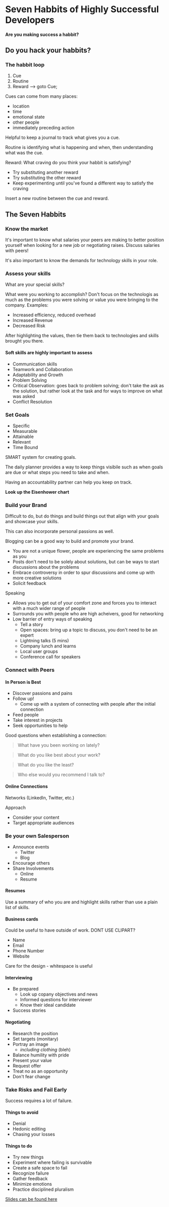 # Seven Habbits of Highly Successful Developers
#### Are you making success a habbit?

## Do you hack your habbits?

### The habbit loop

1. Cue
2. Routine
3. Reward   --> goto Cue;

Cues can come from many places:
* location
* time
* emotional state
* other people
* immediately preceding action

Helpful to keep a journal to track what gives you a cue.

Routine is identifying what is happening and when, then understanding what was the cue.

Reward: What craving do you think your habbit is satisfying?

* Try substituting another reward
* Try substituting the other reward
* Keep experimenting until you've found a different way to satisfy the craving

Insert a new routine between the cue and reward.

## The Seven Habbits

### Know the market

It's important to know what salaries your peers are making to better position yourself when looking for a new job or negotiating raises. Discuss salaries with peers!

It's also important to know the demands for technology skills in your role.

### Assess your skills

What are your special skills?

What were you working to accomplish? Don't focus on the technologis as much as the problems you were solving or value you were bringing to the company. Examples:

* Increased efficiency, reduced overhead
* Increased Revenue
* Decreased Risk

After highlighting the values, then tie them back to technologies and skills brought you there. 

#### Soft skills are highly important to assess

* Communication skills
* Teamwork and Collaboration
* Adaptability and Growth
* Problem Solving
* Critical Observation: goes back to problem solving; don't take the ask as the solution, but rather look at the task and for ways to improve on what was asked
* Conflict Resolution

### Set Goals

* Specific
* Measurable
* Attainable
* Relevant
* Time Bound

SMART system for creating goals.

The daily planner provides a way to keep things visibile such as when goals are due or what steps you need to take and when.

Having an accountability partner can help you keep on track. 

**Look up the Eisenhower chart**

### Build your Brand

Difficult to do, but do things and build things out that align with your goals and showcase your skills.

This can also incorporate personal passions as well.

Blogging can be a good way to build and promote your brand.
   * You are not a unique flower, people are experiencing the same problems as you
   * Posts don't need to be solely about solutions, but can be ways to start discussions about the problems
   * Embrace controversy in order to spur discussions and come up with more creative solutions
   * Solicit feedback

Speaking
   * Allows you to get out of your comfort zone and forces you to interact with a much wider range of people
   * Surrounds you with people who are high acheivers, good for networking
   * Low barrier of entry ways of speaking
      * Tell a story
      * Open spaces: bring up a topic to discuss, you don't need to be an expert
      * Lightning talks (5 mins)
      * Company lunch and learns
      * Local user groups
      * Conference call for speakers

### Connect with Peers

#### In Person is Best

* Discover passions and pains
* Follow up! 
   * Come up with a system of connecting with people after the initial connection
* Feed people
* Take interest in projects
* Seek opportunities to help

Good questions when establishing a connection:

> What have you been working on lately?

> What do you like best about your work?

> What do you like the least?

> Who else would you recommend I talk to?

#### Online Connections

Networks (LinkedIn, Twitter, etc.)

Approach 
* Consider your content
* Target appropriate audiences

### Be your own Salesperson

* Announce events
   * Twitter
   * Blog
* Encourage others
* Share Involvements
   * Online
   * Resume

#### Resumes

Use a summary of who you are and highlight skills rather than use a plain list of skills. 

#### Business cards

Could be useful to have outside of work. DONT USE CLIPART?
* Name
* Email
* Phone Number
* Website

Care for the design - whitespace is useful

#### Interviewing

* Be prepared
   * Look up copany objectives and news
   * Informed questions for interviewer
   * Know their ideal candidate
* Success stories

#### Negotiating

* Research the position
* Set targets (monitary)
* Portray an image
   * *including clothing* (bleh)
* Balance humility with pride
* Present your value
* Request offer
* Treat no as an opportunity
* Don't fear change

### Take Risks and Fail Early

Success requires a lot of failure.

#### Things to avoid

* Denial
* Hedonic editing
* Chasing your losses

#### Things to do

* Try new things
* Experiment where failing is survivable
* Create a safe space to fail
* Recognize failure
* Gather feedback
* Minimize emotions
* Practice disciplined pluralism

[Slides can be found here](dotnetdude.net)